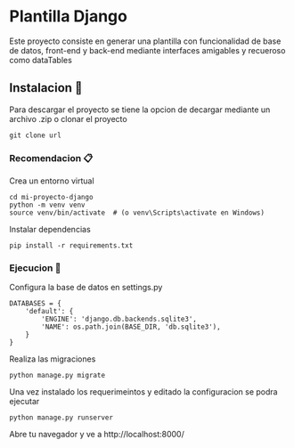 # Plantilla Django

Este proyecto consiste en generar una plantilla con funcionalidad de base de datos, front-end y back-end mediante interfaces amigables y recueroso como dataTables

## Instalacion 🚀

Para descargar el proyecto se tiene la opcion de decargar mediante un archivo .zip o clonar el proyecto

```
git clone url
```

### Recomendacion 📋

Crea un entorno virtual
```
cd mi-proyecto-django
python -m venv venv
source venv/bin/activate  # (o venv\Scripts\activate en Windows)
```

Instalar dependencias
```
pip install -r requirements.txt
```

### Ejecucion 🔧

Configura la base de datos en settings.py

```
DATABASES = {
    'default': {
        'ENGINE': 'django.db.backends.sqlite3',
        'NAME': os.path.join(BASE_DIR, 'db.sqlite3'),
    }
}
```

Realiza las migraciones
```
python manage.py migrate
```

Una vez instalado los requerimeintos y editado la configuracion se podra ejecutar

```
python manage.py runserver
```
Abre tu navegador y ve a http://localhost:8000/

